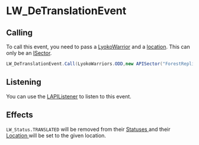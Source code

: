 # LW\_DeTranslationEvent

## Calling&#x20;

To call this event, you need to pass a [LyokoWarrior](../../virtualentities/lyokowarrior/) and a [location](../../realworld/location/abstract/ilocation.md). This can only be an [ISector](../../virtualstructures/interfaces/isector.md).

```csharp
LW_DeTranslationEvent.Call(LyokoWarriors.ODD,new APISector("ForestReplika","Forest"));
```

## Listening

You can use the [LAPIListener](../lapilistener.md) to listen to this event.

## Effects

`LW_Status.TRANSLATED` will be removed from their [Statuses ](../../virtualentities/lyokowarrior/lw\_status.md)and their [Location ](../../virtualentities/lyokowarrior/lyokowarrior.md#location)will be set to the given location.
